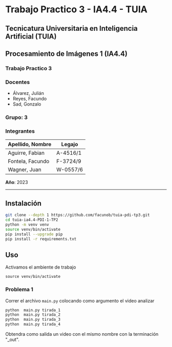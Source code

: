 # Trabajo Practico 3 - IA4.4 - TUIA

## Tecnicatura Universitaria en Inteligencia Artificial (TUIA)

## Procesamiento de Imágenes 1 (IA4.4)

### Trabajo Practico 3

### **Docentes**

- Álvarez, Julián
- Reyes, Facundo
- Sad, Gonzalo

### Grupo: 3

### **Integrantes**

| Apellido, Nombre | Legajo |
| --- | --- |
| Aguirre, Fabian | A-4516/1 |
| Fontela, Facundo  | F-3724/9 |
| Wagner, Juan | W-0557/6 |

**Año**: 2023

---

## Instalación

```sh
git clone --depth 1 https://github.com/facunob/tuia-pdi-tp3.git
cd tuia-ia4.4-PDI-1-TP2
python -m venv venv
source venv/bin/activate
pip install --upgrade pip
pip install -r requirements.txt
```

## Uso

Activamos el ambiente de trabajo
```
source venv/bin/activate
```

### Problema 1
Correr el archivo `main.py` colocando como argumento el video analizar

```sh
python  main.py tirada_1
python  main.py tirada_2
python  main.py tirada_3
python  main.py tirada_4
```
Obtendra como salida un video con el mismo nombre con la terminación "_out".
